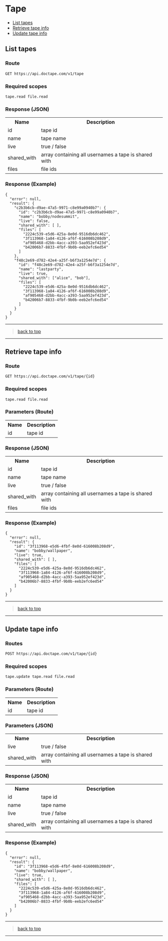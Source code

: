 <a id="top"></a>
Tape
================================================================================
 
 - [List tapes](#list-tapes)
 - [Retrieve tape info](#retrieve-tape-info)
 - [Update tape info](#update-tape-info)


<a id="list-tapes"></a>
List tapes
--------------------------------------------------------------------------------
### Route
    GET https://api.doctape.com/v1/tape

### Required scopes
    tape.read file.read

### Response (JSON)
<table class="table table-striped">
  <tr>
    <th>Name</th>
    <th>Description</th>
  </tr>
  <tr>
    <td>id</td>
    <td>tape id</td>
  </tr>
  <tr>
    <td>name</td>
    <td>tape name</td>
  </tr>
  <tr>
    <td>live</td>
    <td>true / false</td>
  </tr>
  <tr>
    <td>shared_with</td>
    <td>array containing all usernames a tape is shared with</td>
  </tr>
  <tr>
    <td>files</td>
    <td>file ids</td>
  </tr>
</table>

### Response (Example)
    {
      "error": null,
      "result": {
        "c2b3b6cb-d9ae-47a5-9971-c8e99a0940b7": {
		  "id": "c2b3b6cb-d9ae-47a5-9971-c8e99a0940b7",
          "name": "bobby/nodesummit",
          "live": false,
          "shared_with": [ ],
          "files": [
            "2224c539-e5d6-425a-8e0d-9516db6dc462",
            "3f113968-1a84-4126-af6f-616008b208d9",
            "af905468-d2bb-4acc-a393-5aa952ef423d",
            "b42006b7-8833-4fbf-9b0b-eeb2efc6ed54"
          ]
        },
        "f48c2e69-d782-42e4-a25f-b6f3a1254e7d": {
		  "id": "f48c2e69-d782-42e4-a25f-b6f3a1254e7d",
          "name": "lastparty",
          "live": true,
          "shared_with": ["alice", "bob"],
          "files": [
            "2224c539-e5d6-425a-8e0d-9516db6dc462",
            "3f113968-1a84-4126-af6f-616008b208d9",
            "af905468-d2bb-4acc-a393-5aa952ef423d",
            "b42006b7-8833-4fbf-9b0b-eeb2efc6ed54"
          ]
        }
      }
    }

-----
> [back to top](#top)

-----

<a id="retrieve-tape-info"></a>
Retrieve tape info
--------------------------------------------------------------------------------
### Route
    GET https://api.doctape.com/v1/tape/{id}

### Required scopes
    tape.read file.read

### Parameters (Route)
<table class="table table-striped">
  <tr>
    <th>Name</th>
    <th>Description</th>
  </tr>
  <tr>
    <td>id</td>
    <td>tape id</td>
  </tr>
</table>

### Response (JSON)
<table class="table table-striped">
  <tr>
    <th>Name</th>
    <th>Description</th>
  </tr>
  <tr>
    <td>id</td>
    <td>tape id</td>
  </tr>
  <tr>
    <td>name</td>
    <td>tape name</td>
  </tr>
  <tr>
    <td>live</td>
    <td>true / false</td>
  </tr>
  <tr>
    <td>shared_with</td>
    <td>array containing all usernames a tape is shared with</td>
  </tr>
  <tr>
    <td>files</td>
    <td>file ids</td>
  </tr>
</table>

### Response (Example)
    {
      "error": null,
      "result": {
        "id": "3f113968-e5d6-4fbf-8e0d-616008b208d9",
        "name": "bobby/wallpaper",
        "live": true,
        "shared_with": [ ],
        "files": [
          "2224c539-e5d6-425a-8e0d-9516db6dc462",
          "3f113968-1a84-4126-af6f-616008b208d9",
          "af905468-d2bb-4acc-a393-5aa952ef423d",
          "b42006b7-8833-4fbf-9b0b-eeb2efc6ed54"
        ]
      }
    }

-----
> [back to top](#top)

-----

<a id="update-tape-info"></a>
Update tape info
--------------------------------------------------------------------------------
### Routes
    POST https://api.doctape.com/v1/tape/{id}

### Required scopes
    tape.update tape.read file.read

### Parameters (Route)
<table class="table table-striped">
  <tr>
    <th>Name</th>
    <th>Description</th>
  </tr>
  <tr>
    <td>id</td>
    <td>tape id</td>
  </tr>
</table>

### Parameters (JSON)
<table class="table table-striped">
  <tr>
    <th>Name</th>
    <th>Description</th>
  </tr>
  <tr>
    <td>live</td>
    <td>true / false</td>
  </tr>
  <tr>
    <td>shared_with</td>
    <td>array containing all usernames a tape is shared with</td>
  </tr>
</table>

### Response (JSON)
<table class="table table-striped">
  <tr>
    <th>Name</th>
    <th>Description</th>
  </tr>
  <tr>
    <td>id</td>
    <td>tape id</td>
  </tr>
  <tr>
    <td>name</td>
    <td>tape name</td>
  </tr>
  <tr>
    <td>live</td>
    <td>true / false</td>
  </tr>
  <tr>
    <td>shared_with</td>
    <td>array containing all usernames a tape is shared with</td>
  </tr>
</table>

### Response (Example)
    {
      "error": null,
      "result": {
        "id": "3f113968-e5d6-4fbf-8e0d-616008b208d9",
        "name": "bobby/wallpaper",
        "live": true,
        "shared_with": [ ],
        "files": [
          "2224c539-e5d6-425a-8e0d-9516db6dc462",
          "3f113968-1a84-4126-af6f-616008b208d9",
          "af905468-d2bb-4acc-a393-5aa952ef423d",
          "b42006b7-8833-4fbf-9b0b-eeb2efc6ed54"
        ]
      }
    }
    
-----
> [back to top](#top)

-----
